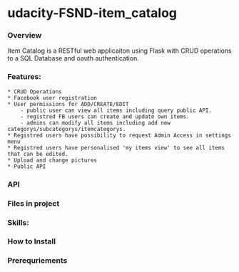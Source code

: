 # udacity-FSND-item_catalog

### Overview

Item Catalog is a RESTful web applicaiton using Flask with CRUD operations to a SQL Database and oauth authentication.

### Features:
	* CRUD Operations
	* Facebook user registration 
	* User permissions for ADD/CREATE/EDIT
		- public user can view all items including query public API.
		- registred FB users can create and update own items.
		- admins can modify all items including add new categorys/subcategorys/itemcategorys.
	* Registred users have possibility to request Admin Access in settings menu
	* Registred users have personalised 'my items view' to see all items that can be edited.
	* Upload and change pictures
	* Public API

### API

### Files in project

### Skills: 



### How to Install

### Prerequriements

